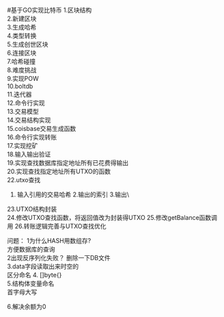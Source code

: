 #基于GO实现比特币
1.区块结构\
2.新建区块\
3.生成哈希\
4.类型转换\
5.生成创世区块\
6.连接区块\
7.哈希碰撞\
8.难度挑战\
9.实现POW\
10.boltdb\
11.迭代器\
12.命令行实现\
13.交易模型\
14.交易结构实现\
15.coisbase交易生成函数\
16.命令行实现转账\
17.实现挖矿\
18.输入输出验证\
19.实现查找数据库指定地址所有已花费得输出\
20.实现查找指定地址所有UTXO的函数\
22.utxo查找
   1. 输入引用的交易哈希
   2.输出的索引
   3.输出\
      
23.UTXO结构封装\
24.修改UTXO查找函数，将返回值改为封装得UTXO
25.修改getBalance函数调用
26.转账逻辑完善与UTXO查找优化



问题：
1为什么HASH用数组存?   
方便数据库的查询\
2出现反序列化失败？
删除一下DB文件\
3.data字段读取出来时空的\
区分命名
4. []byte{}\
5.结构体变量命名\
   首字母大写
   
   
6.解决余额为0
   
 
